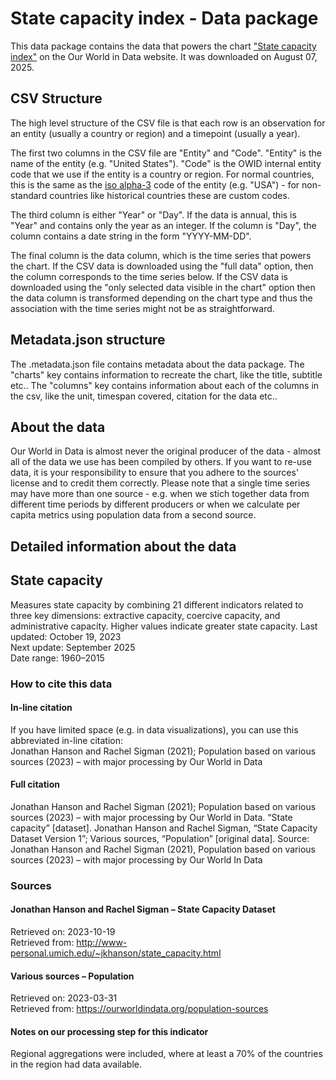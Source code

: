 # State capacity index - Data package

This data package contains the data that powers the chart ["State capacity index"](https://ourworldindata.org/grapher/state-capacity-index) on the Our World in Data website. It was downloaded on August 07, 2025.

## CSV Structure

The high level structure of the CSV file is that each row is an observation for an entity (usually a country or region) and a timepoint (usually a year).

The first two columns in the CSV file are "Entity" and "Code". "Entity" is the name of the entity (e.g. "United States"). "Code" is the OWID internal entity code that we use if the entity is a country or region. For normal countries, this is the same as the [iso alpha-3](https://en.wikipedia.org/wiki/ISO_3166-1_alpha-3) code of the entity (e.g. "USA") - for non-standard countries like historical countries these are custom codes.

The third column is either "Year" or "Day". If the data is annual, this is "Year" and contains only the year as an integer. If the column is "Day", the column contains a date string in the form "YYYY-MM-DD".

The final column is the data column, which is the time series that powers the chart. If the CSV data is downloaded using the "full data" option, then the column corresponds to the time series below. If the CSV data is downloaded using the "only selected data visible in the chart" option then the data column is transformed depending on the chart type and thus the association with the time series might not be as straightforward.

## Metadata.json structure

The .metadata.json file contains metadata about the data package. The "charts" key contains information to recreate the chart, like the title, subtitle etc.. The "columns" key contains information about each of the columns in the csv, like the unit, timespan covered, citation for the data etc..

## About the data

Our World in Data is almost never the original producer of the data - almost all of the data we use has been compiled by others. If you want to re-use data, it is your responsibility to ensure that you adhere to the sources' license and to credit them correctly. Please note that a single time series may have more than one source - e.g. when we stich together data from different time periods by different producers or when we calculate per capita metrics using population data from a second source.

## Detailed information about the data


## State capacity
Measures state capacity by combining 21 different indicators related to three key dimensions: extractive capacity, coercive capacity, and administrative capacity. Higher values indicate greater state capacity.
Last updated: October 19, 2023  
Next update: September 2025  
Date range: 1960–2015  


### How to cite this data

#### In-line citation
If you have limited space (e.g. in data visualizations), you can use this abbreviated in-line citation:  
Jonathan Hanson and Rachel Sigman (2021); Population based on various sources (2023) – with major processing by Our World in Data

#### Full citation
Jonathan Hanson and Rachel Sigman (2021); Population based on various sources (2023) – with major processing by Our World in Data. “State capacity” [dataset]. Jonathan Hanson and Rachel Sigman, “State Capacity Dataset Version 1”; Various sources, “Population” [original data].
Source: Jonathan Hanson and Rachel Sigman (2021), Population based on various sources (2023) – with major processing by Our World In Data

### Sources

#### Jonathan Hanson and Rachel Sigman – State Capacity Dataset
Retrieved on: 2023-10-19  
Retrieved from: http://www-personal.umich.edu/~jkhanson/state_capacity.html  

#### Various sources – Population
Retrieved on: 2023-03-31  
Retrieved from: https://ourworldindata.org/population-sources  

#### Notes on our processing step for this indicator
Regional aggregations were included, where at least a 70% of the countries in the region had data available.


    